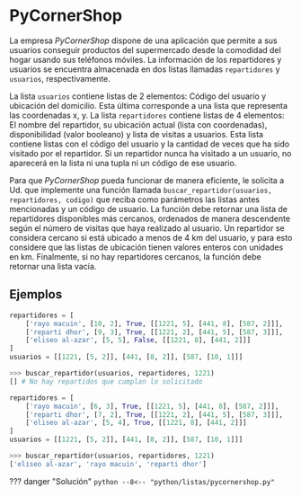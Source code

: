 # PyCornerShop

La empresa *PyCornerShop* dispone de una aplicación que permite a sus usuarios conseguir productos del supermercado desde la comodidad del hogar usando sus teléfonos móviles. La información de los repartidores y usuarios se encuentra almacenada en dos listas llamadas `repartidores` y `usuarios`, respectivamente.

La lista `usuarios` contiene listas de 2 elementos: Código del usuario y ubicación del domicilio. Esta última corresponde a una lista que representa las coordenadas x, y. La lista `repartidores` contiene listas de 4 elementos: El nombre del repartidor, su ubicación actual (lista con coordenadas), disponibilidad (valor booleano) y lista de visitas a usuarios. Esta lista contiene listas con el código del usuario y la cantidad de veces que ha sido visitado por el repartidor. Si un repartidor nunca ha visitado a un usuario, no aparecerá en la lista ni una tupla ni un código de ese usuario.

Para que *PyCornerShop* pueda funcionar de manera eficiente, le solicita a Ud. que implemente una función llamada `buscar_repartidor(usuarios, repartidores, codigo)` que reciba como parámetros las listas antes mencionadas y un código de usuario. La función debe retornar una lista de repartidores disponibles más cercanos, ordenados de manera descendente según el número de visitas que haya realizado al usuario. Un repartidor se considera cercano si está ubicado a menos de 4 km del usuario, y para esto considere que las listas de ubicación tienen valores enteros con unidades en km. Finalmente, si no hay repartidores cercanos, la función debe retornar una lista vacía.


## Ejemplos

```python
repartidores = [
    ['rayo macuin', [10, 2], True, [[1221, 5], [441, 8], [587, 2]]],
    ['reparti dhor', [9, 3], True, [[1221, 2], [441, 5], [587, 3]]],
    ['eliseo al-azar', [5, 5], False, [[1221, 8], [441, 2]]]
]
usuarios = [[1221, [5, 2]], [441, [8, 2]], [587, [10, 1]]]

>>> buscar_repartidor(usuarios, repartidores, 1221)
[] # No hay repartidos que cumplan lo solicitado
```

```python
repartidores = [
    ['rayo macuin', [6, 3], True, [[1221, 5], [441, 8], [587, 2]]],
    ['reparti dhor', [7, 2], True, [[1221, 2], [441, 5], [587, 3]]],
    ['eliseo al-azar', [5, 4], True, [[1221, 8], [441, 2]]]
]
usuarios = [[1221, [5, 2]], [441, [8, 2]], [587, [10, 1]]]

>>> buscar_repartidor(usuarios, repartidores, 1221)
['eliseo al-azar', 'rayo macuin', 'reparti dhor']
```

??? danger "Solución"
    ```python
    --8<-- "python/listas/pycornershop.py"
    ```